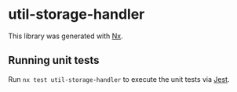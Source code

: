 # util-storage-handler

This library was generated with [Nx](https://nx.dev).

## Running unit tests

Run `nx test util-storage-handler` to execute the unit tests via [Jest](https://jestjs.io).
